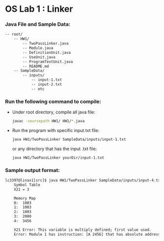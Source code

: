 # OS Lab 1 : Linker

### Java File and Sample Data:
```bash
-- root/
    -- HW1/
        -- TwoPassLinker.java
        -- Module.java
        -- DefinitionUnit.java
        -- UseUnit.java
        -- ProgramTextUnit.java
        -- README.md
    -- SampleData/
        -- inputs/
            -- input-1.txt
            -- input-2.txt
            -- etc
```
### Run the following command to compile:
- Under root directory, compile all java file:
    ```bash
    javac -sourcepath HW1/ HW1/*.java
    ```
- Run the program with specific input.txt file:
    ```bash
    java HW1/TwoPassLinker SampleData/inputs/input-1.txt
    ```
    or any directory that has the input .txt file:
    ```bash
    java HW1/TwoPassLinker yourDir/input-1.txt
    ```

### Sample output format:
```bash
lc3397@linax1[src]$ java HW1/TwoPassLinker SampleData/inputs/input-4.txt
    Symbol Table
    X21 = 3

    Memory Map
    0:	1003
    1:	1003
    2:	1003
    3:	2000
    4:	3456

    X21 Error: This variable is multiply defined; first value used.
    Error: Module 1 has instruction: [A 2456] that has absolute address exceeds machine size; zero used.
```